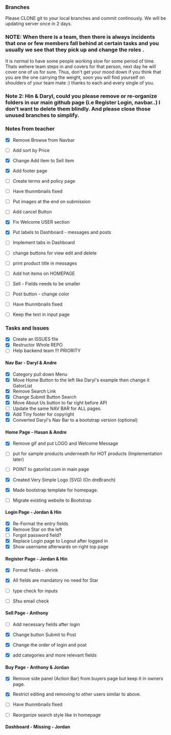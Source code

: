 ### Branches
 Please CLONE git to your local branches and commit continously. 
 We will be updating server once in 2 days.

### NOTE: When there is a team, then there is always incidents that one or few members fall behind at certain tasks and you usually we see that they pick up and change the roles .
It is normal to have some people working slow for some period of time. Thats wehere team steps in and covers for that person, next day he will cover one of us for sure. Thus, don't get your 
mood down if you think that you are the one carrying the weight, soon you will find yourself on shoulders of your team mate :) thanks to each and every single of you.

### Note 2: Hin & Daryl, could you please remove or re-organize folders in our main github page (i.e Register Login, navbar..)  I don't want to delete them blindly. And please close those unused branches to simplify.


### Notes from teacher

- [x] Remove Browse from Navbar
- [ ] Add sort by Price
- [x] Change Add item to Sell item
- [x] Add footer page
- [ ] Create terms and policy page
- [ ] Have thunmbnails fixed
- [ ] Put images at the end on submission
- [ ] Add cancel Button
- [x] Fix Welcome USER section
- [x] Put labels to Dashboard - messages and posts
- [ ] Implement tabs in Dashboard
- [ ] change buttons for view edit and delete
- [ ] print product title in messages
- [ ] Add hot items on HOMEPAGE
- [ ] Sell - Fields needs to be smaller
- [ ] Post button - change color
- [ ] Have thunmbnails fixed
- [ ] Keep the text in input page





### Tasks and Issues

- [x] Create an ISSUES file
- [x] Restructor Whole REPO
- [ ] Help backend team !!! PRIORITY

#### Nav Bar - Daryl & Andre

- [x] Category pull down Menu 
- [x] Move Home Button to the left like Daryl's example then change it GatorList
- [x] Remove Search Link
- [x] Change Submit Button Search
- [x] Move About Us button to far right before API
- [ ] Update the same NAV BAR for ALL pages.
- [x] Add Tiny footer for copyright
- [x] Converted Daryl's Nav Bar to a bootstrap version (optional)

#### Home Page - Hasan & Andre

- [x] Remove gif and put LOGO and Welcome Message
- [ ] put for sample products underneath for HOT products (Implementation later)
- [ ] POINT to gatorlist.com in main page
- [x] Created Very Simple Logo (SVG) (On dreBranch)
- [x] Made bootstrap template for homepage.
- [ ] Migrate existing website to Bootstrap


#### Login Page - Jordan & Hin

- [x] Re-Format the entry fields
- [x] Remove Star on the left
- [ ] Forgot password field?
- [x] Replace Login page to Logout after logged in
- [x] Show username afterwards on right top page

#### Register Page - Jordan & Hin

- [x] Format fields - shrink
- [x] All fields are mandatory no need for Star
- [ ] type check for inputs
- [ ] Sfsu email check


#### Sell Page - Anthony

- [ ] Add necessary fields after login
- [x] Change button Submit to Post
- [x] Change the order of login and post
- [x] add categories and more relevant fields


#### Buy Page - Anthony & Jordan

- [x] Remove side panel (Action Bar) from buyers page but keep it in owners page.
- [x] Restrict editing and removing to other users similar to above.
- [ ] Have thunmbnails fixed
- [ ] Reorganize search style like in homepage


#### Dashboard - Missing - Jordan

